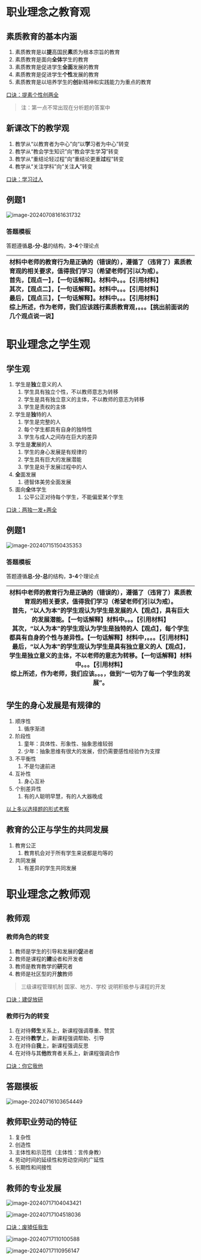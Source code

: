 # 职业理念之教育观

## 素质教育的基本内涵

1. 素质教育是以**提**高国民**素**质为根本宗旨的教育
2. 素质教育是面向**全体**学生的教育
3. 素质教育是促进学生**全面**发展的教育
4. 素质教育是促进学生**个性**发展的教育
5. 素质教育是以培养学生的**创**新精神和实践能力为重点的教育

<u>口诀：提素个性创两全</u>

> 注：第一点不常出现在分析题的答案中

## 新课改下的教学观

1. 教学从“以教育者为中心”向“以**学**习者为中心”转变
2. 教学从“教会学生知识”向“教会学生学**习**”转变
3. 教学从“重结论轻过程”向“重结论更重**过**程”转变
4. 教学从“关注学科”向“关注**人**”转变

<u>口诀：学习过人</u>

## 例题1

![image-20240708161631732](.\assets\image-20240708161631732.png)

### 答题模板

答题遵循**总-分-总**的结构，**3-4**个理论点

| 材料中老师的教育行为是正确的（错误的），遵循了（违背了）素质教育观的相关要求，值得我们学习（希望老师们引以为戒）。<br />首先，【观点一】，【一句话解释】。材料中。。。【引用材料】<br />其次，【观点二】，【一句话解释】。材料中。。。【引用材料】<br />最后，【观点三】，【一句话解释】。材料中。。。【引用材料】<br />综上所述，作为老师，我们应该践行素质教育观，。。。【挑出前面说的几个观点说一说】 |
| :----------------------------------------------------------- |

# 职业理念之学生观

## 学生观

1. 学生是**独**立意义的人
   1. 学生具有独立个性，不以教师意志为转移
   2. 学生是具有独立意义的主体，不以教师的意志为转移
   3. 学生是责权的主体
2. 学生是**独**特的人
   1. 学生是完整的人
   2. 每个学生都具有自身的独特性
   3. 学生与成人之间存在巨大的差异
3. 学生是**发**展的人
   1. 学生的身心发展是有规律的
   2. 学生具有巨大的发展潜能
   3. 学生是处于发展过程中的人
4. **全**面发展
   1. 德智体美劳全面发展
5. 面向**全**体学生
   1. 公平公正对待每个学生，不能偏爱某个学生

<u>口诀：两独一发+两全</u>

## 例题1

![image-20240715150435353](./assets/image-20240715150435353.png)

### 答题模板

答题遵循**总-分-总**的结构，**3-4**个理论点

| 材料中老师的教育行为是正确的（错误的），遵循了（违背了）素质教育观的相关要求，值得我们学习（希望老师们引以为戒）。<br />首先，“以人为本”的学生观认为学生是发展的人【观点】，具有巨大的发展潜能。【一句话解释】材料中。。。【引用材料】<br />其次，“以人为本”的学生观认为学生是独特的人【观点】，每个学生都具有自身的个性与差异性。【一句话解释】材料中，。。。【引用材料】<br />最后，“以人为本”的学生观认为学生是具有独立意义的人【观点】，学生是独立意义的主体，不以老师的意志为转移。【一句话解释】材料中。。。【引用材料】<br />综上所述，作为老师，我们应该。。。，做到“一切为了每一个学生的发展”。 |
| ------------------------------------------------------------ |

## 学生的身心发展是有规律的

1. 顺序性
   1. 循序渐进
2. 阶段性
   1. 童年：具体性、形象性、抽象思维较弱
   2. 少年：抽象思维有很大的发展，但仍需要感性经验作为支撑
3. 不平衡性
   1. 不是匀速前进
4. 互补性
   1. 身心互补
5. 个别差异性
   1. 有的人聪明早慧，有的人大器晚成

<u>以上多以选择题的形式考察</u>

## 教育的公正与学生的共同发展

1. 教育公正
   1. 教育机会对于所有学生来说都是均等的
2. 共同发展
   1. 有差异的学生共同发展

# 职业理念之教师观

## 教师观

### 教师角色的转变

1. 教师是学生的引导和发展的**促**进者
2. 教师是课程的**建**设者和开发者
3. 教师是教育教学的**研**究者
4. 教师是社区型的开**放**教师

> 三级课程管理机制
> 国家、地方、学校
> 说明积极参与课程的开发

<u>口诀：建促放研</u>

### 教师行为的转变

1. 在对待**师生**关系上，新课程强调尊重、赞赏
2. 在对待**教学**上，新课程强调帮助、引导
3. 在对待自**我**上，新课程强调反思
4. 在对待与其**他**教育者关系上，新课程强调合作

<u>口诀：你它我他</u>

## 答题模板

![image-20240716103654449](./assets/image-20240716103654449.png)

## 教师职业劳动的特征

1. 复杂性
2. 创造性
3. 主体性和示范性（主体性：言传身教）
4. 劳动时间的延续性和劳动空间的广延性
5. 长期性和间接性

## 教师的专业发展

![image-20240717104043421](./assets/image-20240717104043421.png)

![image-20240717104518036](./assets/image-20240717104518036.png)

<u>口诀：废墟任我生</u>

![image-20240717110100588](./assets/image-20240717110100588.png)

![image-20240717110956147](./assets/image-20240717110956147.png)
